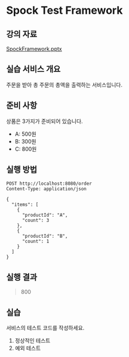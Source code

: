 # Spock Test Framework

## 강의 자료

[SpockFramework.pptx](https://stash.wemakeprice.com/projects/EDU/repos/spock/browse/docs/SpockFramework.pptx)

## 실습 서비스 개요
주문을 받아 총 주문의 총액을 출력하는 서비스입니다. 

## 준비 사항
상품은 3가지가 준비되어 있습니다. 

- A: 500원
- B: 300원
- C: 800원

## 실행 방법

```
POST http://localhost:8080/order
Content-Type: application/json

{
  "items": [
    {
      "productId": "A",
      "count": 3
    },
    {
      "productId": "B",
      "count": 1
    }
  ]
}
```

## 실행 결과

> 800

## 실습
서비스의 테스트 코드를 작성하세요.

1. 정상적인 테스트
1. 예외 테스트
